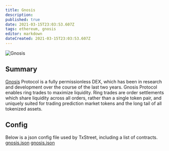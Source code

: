 ```yaml
---
title: Gnosis
description:
published: true
date: 2021-03-15T23:03:53.607Z
tags: ethereum, gnosis
editor: markdown
dateCreated: 2021-03-15T23:03:53.607Z
---
```


![Gnosis](https://txstreet.com/static/img/singles/house_logos/gnosis.png)

## Summary

<a href="https://gnosis.io" target="_blank">Gnosis</a> Protocol is a fully permissionless DEX, which has been in research and development over the course of the last two years. Gnosis Protocol enables ring trades to maximize liquidity. Ring trades are order settlements which share liquidity across all orders, rather than a single token pair, and uniquely suited for trading prediction market tokens and the long tail of all tokenized assets.

## Config

Below is a json config file used by TxStreet, including a list of contracts. [gnosis.json](/ethereum/houses/gnosis.json) [gnosis.json](/ethereum/houses/gnosis.json)